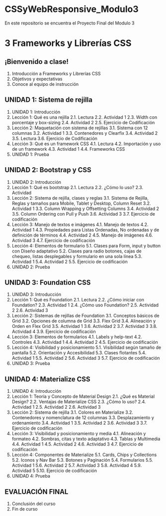 # CSSyWebResponsive_Modulo3
En este repositorio se encuentra el Proyecto Final del Modulo 3

# 3	Frameworks y Librerías CSS
## ¡Bienvenido a clase!
1. Introducción a Frameworks y Librerías CSS
2. Objetivos y expectativas
3. Conoce al equipo de instrucción
## UNIDAD 1: Sistema de rejilla
1. UNIDAD 1: Introducción
2. Lección 1: Qué es una rejilla
2.1. Lectura
2.2. Actividad 1
2.3. Width con porcentaje y box-sizing
2.4. Actividad 2
2.5. Ejercicio de Codificación
3. Lección 2: Maquetación con sistema de rejillas
3.1. Sistema con 12 columnas
3.2. Actividad 1
3.3. Contenedores y Clearfix
3.4. Actividad 2
3.5. Lectura
3.6. Ejercicio de Codificación
4. Lección 3: Qué es un framework CSS
4.1. Lectura
4.2. Importación y uso de un framework
4.3. Actividad 1
4.4. Frameworks CSS
5. UNIDAD 1: Prueba
## UNIDAD 2: Bootstrap y CSS
1. UNIDAD 2: Introducción
2. Lección 1: Qué es bootstrap
2.1. Lectura
2.2. ¿Cómo lo uso?
2.3. Actividad
3. Lección 2: Sistema de rejilla, clases y reglas
3.1. Sistema de Rejilla, Reglas y tamaños para Mobile, Tablet y Desktop, Column Reset
3.2. Actividad 1
3.3. Column Wrapping y Offsetting Columns
3.4. Actividad 2
3.5. Column Ordering con Pull y Push
3.6. Actividad 3
3.7. Ejercicio de codificación
4. Lección 3: Manejo de textos e imágenes
4.1. Manejo de textos
4.2. Actividad 1
4.3. Propiedades para Listas Ordenadas, No ordenadas y de definición de términos
4.4. Actividad 2
4.5. Manejo de imágenes
4.6. Actividad 3
4.7. Ejercicio de codificación
5. Lección 4: Elementos de formulario
5.1. Clases para Form, input y button con Diseño adaptativo
5.2. Clases para radio botones, cajas de chequeo, listas desplegables y formulario en una sola línea
5.3. Actividad 1
5.4. Actividad 2
5.5. Ejercicio de codificación
6. UNIDAD 2: Prueba
## UNIDAD 3: Foundation CSS
1. UNIDAD 3: Introducción
2. Lección 1: Qué es Foundation
2.1. Lectura
2.2. ¿Cómo iniciar con Foundation?
2.3. Actividad 1
2.4. ¿Cómo uso Foundation?
2.5. Actividad 2
2.6. Actividad 3
3. Lección 2: Sistemas de rejillas de Foundation
3.1. Conceptos básicos de Grid
3.2. Opciones de columna de Grid
3.3. Flex Grid
3.4. Alineación y Orden en Flex Grid
3.5. Actividad 1
3.6. Actividad 2
3.7. Actividad 3
3.8. Actividad 4
3.9. Ejercicio de codificación
4. Lección 3: Elementos de formularios
4.1. Labels y help-text
4.2. Controles
4.3. Actividad 1
4.4. Actividad 2
4.5. Ejercicio de codificación
5. Lección 4: Visibilidad y posicionamiento
5.1. Visibilidad según tamaño de pantalla
5.2. Orientación y Accesibilidad
5.3. Clases flotantes
5.4. Actividad 1
5.5. Actividad 2
5.6. Actividad 3
5.7. Ejercicio de codificación
6. UNIDAD 3: Prueba
## UNIDAD 4: Materialize CSS
1. UNIDAD 4: Introducción
2. Lección 1: Teoría y Concepto de Material Design
2.1. ¿Qué es Material Design?
2.2. Ventajas de Materialize CSS
2.3. ¿Cómo lo uso?
2.4. Actividad 1
2.5. Actividad 2
2.6. Actividad 3
3. Lección 2: Sistema de rejilla
3.1. Colores en Materialize
3.2. Contenedores y nomenclatura de 12 columnas
3.3. Desplazamiento y ordenamiento
3.4. Actividad 1
3.5. Actividad 2
3.6. Actividad 3
3.7. Ejercicio de codificación
4. Lección 3: Visibilidad y posicionamiento y media
4.1. Alineación y formateo
4.2. Sombras, citas y texto adaptativo
4.3. Tablas y Multimedia
4.4. Actividad 1
4.5. Actividad 2
4.6. Actividad 3
4.7. Ejercicio de codificación
5. Lección 4: Componentes de Materialize
5.1. Cards, Chips y Collections
5.2. Iconos y Nav Bar
5.3. Botones y Paginación
5.4. Formularios
5.5. Actividad 1
5.6. Actividad 2
5.7. Actividad 3
5.8. Actividad 4
5.9. Actividad 5
5.10. Ejercicio de codificación
6. UNIDAD 4: Prueba
## EVALUACIÓN FINAL
1. Conclusión del curso
2. Fin de curso

